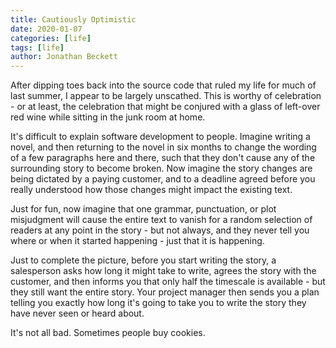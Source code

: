 ```yaml
---
title: Cautiously Optimistic
date: 2020-01-07
categories: [life]
tags: [life]
author: Jonathan Beckett
---
```


After dipping toes back into the source code that ruled my life for much of last summer, I appear to be largely unscathed. This is worthy of celebration - or at least, the celebration that might be conjured with a glass of left-over red wine while sitting in the junk room at home.

It's difficult to explain software development to people. Imagine writing a novel, and then returning to the novel in six months to change the wording of a few paragraphs here and there, such that they don't cause any of the surrounding story to become broken. Now imagine the story changes are being dictated by a paying customer, and to a deadline agreed before you really understood how those changes might impact the existing text.

Just for fun, now imagine that one grammar, punctuation, or plot misjudgment will cause the entire text to vanish for a random selection of readers at any point in the story - but not always, and they never tell you where or when it started happening - just that it is happening.

Just to complete the picture, before you start writing the story, a salesperson asks how long it might take to write, agrees the story with the customer, and then informs you that only half the timescale is available - but they still want the entire story. Your project manager then sends you a plan telling you exactly how long it's going to take you to write the story they have never seen or heard about.

It's not all bad. Sometimes people buy cookies.